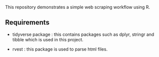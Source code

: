 This repository demonstrates a simple web scraping workflow using R.

## Requirements

* tidyverse package : this contains packages such as dplyr, stringr and tibble which is used in this project.

* rvest : this package is used to parse html files.

